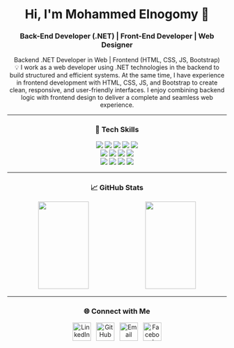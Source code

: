 <div align="center">
  
# Hi, I'm Mohammed Elnogomy 👋
  
### Back-End Developer (.NET) | Front-End Developer | Web Designer

<p>
Backend .NET Developer in Web | Frontend (HTML, CSS, JS, Bootstrap)  
  <br>
💡 I work as a web developer using .NET technologies in the backend to build structured and efficient systems.  
At the same time, I have experience in frontend development with HTML, CSS, JS, and Bootstrap  
to create clean, responsive, and user-friendly interfaces.  
I enjoy combining backend logic with frontend design to deliver a complete and seamless web experience.  
</p>

---

### 🚀 Tech Skills

<p align="center">
  <!-- Languages & Frameworks -->
  <img src="https://img.shields.io/badge/C%23-239120?style=for-the-badge&logo=c-sharp&logoColor=white" />
  <img src="https://img.shields.io/badge/.NET-512BD4?style=for-the-badge&logo=dotnet&logoColor=white" />
  <img src="https://img.shields.io/badge/ASP.NET-5C2D91?style=for-the-badge&logo=.net&logoColor=white" />
  <img src="https://img.shields.io/badge/SQL%20Server-CC2927?style=for-the-badge&logo=microsoft-sql-server&logoColor=white" />
  <img src="https://img.shields.io/badge/Entity%20Framework-68217A?style=for-the-badge&logo=ef&logoColor=white" />
  <br>
  <!-- Frontend Basics -->
  <img src="https://img.shields.io/badge/HTML5-E34F26?style=for-the-badge&logo=html5&logoColor=white" />
  <img src="https://img.shields.io/badge/CSS3-1572B6?style=for-the-badge&logo=css&logoColor=white" />
  <img src="https://img.shields.io/badge/Bootstrap-7952B3?style=for-the-badge&logo=bootstrap&logoColor=white" />
  <img src="https://img.shields.io/badge/JavaScript-F7DF1E?style=for-the-badge&logo=javascript&logoColor=black" />
  <br>
  <!-- Tools -->
  <img src="https://img.shields.io/badge/Git-F05032?style=for-the-badge&logo=git&logoColor=white" />
  <img src="https://img.shields.io/badge/GitHub-181717?style=for-the-badge&logo=github&logoColor=white" />
  <img src="https://img.shields.io/badge/Visual%20Studio-5C2D91?style=for-the-badge&logo=visual-studio&logoColor=white" />
  <img src="https://img.shields.io/badge/Visual%20Studio%20Code-007ACC?style=for-the-badge&logo=visual-studio-code&logoColor=white" />
</p>

---

### 📈 GitHub Stats
<img src="https://github-readme-stats.vercel.app/api?username=melnegomy&show_icons=true&theme=tokyonight" width="48%" height=200vh />
<img src="https://github-readme-stats.vercel.app/api/top-langs/?username=melnegomy&show_icons=true&layout=compact&theme=tokyonight" width="48%" height=200vh />

---
### 🌐 Connect with Me
<p align="center">
  
[<img src="https://skillicons.dev/icons?i=linkedin" width="42" alt="LinkedIn" />](https://www.linkedin.com/in/mohammedelnogomy)
&nbsp;
[<img src="https://skillicons.dev/icons?i=github" width="42" alt="GitHub" />](https://github.com/melnegomy)
&nbsp;
[<img src="https://skillicons.dev/icons?i=gmail" width="42" alt="Email" />](mailto:elnogomymohammed@gmail.com)
&nbsp;
[<img src="https://cdn-icons-png.flaticon.com/512/733/733547.png" width="42" alt="Facebook" />](https://www.facebook.com/mohammed.elnogomy.438842)

</p>
</div>
